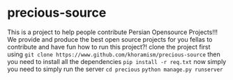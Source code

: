 # precious-source
This is a project to help people contribute Persian Opensource Projects!!!
We provide and produce the best open source projects for you fellas to contribute and have fun 
how to run this project?!
clone the project first using 
```git clone https://www.github.com/khoramism/precious-source```
then you need to install all the dependencies 
```pip install -r req.txt```
now simply you need to simply run the server 
```cd precious```
```python manage.py runserver``` 
